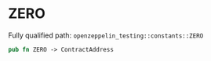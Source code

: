 # ZERO

Fully qualified path: `openzeppelin_testing::constants::ZERO`

```rust
pub fn ZERO -> ContractAddress
```

